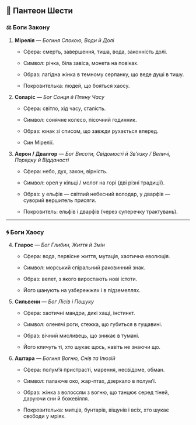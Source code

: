 ## 🌌 Пантеон Шести

### ⚖️ Боги Закону

1. **Мірелія** — _Богиня Спокою, Води й Долі_
    
    - Сфера: смерть, завершення, тиша, вода, законність долі.
        
    - Символ: річка, біла завіса, монета на повіках.
        
    - Образ: лагідна жінка в темному серпанку, що веде душі в тишу.
        
    - Покровителька: людей, що бояться хаосу.
        
2. **Соларіс** — _Бог Сонця й Плину Часу_
    
    - Сфера: світло, хід часу, сталість.
        
    - Символ: сонячне колесо, пісочний годинник.
        
    - Образ: юнак зі списом, що завжди рухається вперед.
        
    - Син Мірелії.
        
3. **Аерон / Двалгор** — _Бог Висоти, Свідомості й Зв’язку / Величі, Порядку й Відданості_
    
    - Сфера: небо, дух, закон, вірність.
        
    - Символ: орел у кільці / молот на горі (дві різні традиції).
        
    - Образ: у ельфів — світлий небесний володар, у дварфів — суворий вершитель присяги.
        
    - Покровитель: ельфів і дварфів (через суперечку трактувань).
        

---

### 🌀 Боги Хаосу

4. **Гларос** — _Бог Глибин, Життя й Змін_
    
    - Сфера: вода, первісне життя, мутація, хаотична еволюція.
        
    - Символ: морський спіральний раковинний знак.
        
    - Образ: велет, з якого виростають нові істоти.
        
    - Його шанують на узбережжях і в підземеллях.
        
5. **Сильвенн** — _Бог Лісів і Пошуку_
    
    - Сфера: хаотичні мандри, дикі хащі, інстинкт.
        
    - Символ: оленячі роги, стежка, що губиться в гущавині.
        
    - Образ: вічний мисливець, що зникає в тумані.
        
    - Його кличуть ті, хто шукає щось, навіть не знаючи що.
        
6. **Аштара** — _Богиня Вогню, Снів та Ілюзій_
    
    - Сфера: полум’я пристрасті, марення, несвідоме, обман.
        
    - Символ: палаюче око, жар-птах, дзеркало в полум’ї.
        
    - Образ: жінка з волоссям з вогню, що танцює серед тіней, даруючи сни й божевілля.
        
    - Покровителька: митців, бунтарів, віщунів і всіх, хто шукає свободи у мріях.